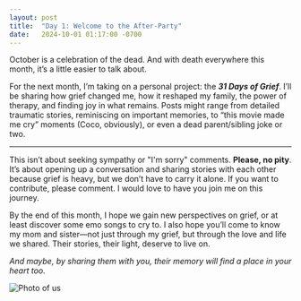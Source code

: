 ```yaml
---
layout: post
title:  "Day 1: Welcome to the After-Party"
date:   2024-10-01 01:17:00 -0700
---
```

October is a celebration of the dead. And with death everywhere this month, it’s a little easier to talk about.

For the next month, I’m taking on a personal project: the ***31 Days of Grief***. I’ll be sharing how grief changed me, how it reshaped my family, the power of therapy, and finding joy in what remains. Posts might range from detailed traumatic stories, reminiscing on important memories, to “this movie made me cry” moments (Coco, obviously), or even a dead parent/sibling joke or two.

---

This isn’t about seeking sympathy or "I'm sorry" comments. **Please, no pity**. It’s about opening up a conversation and sharing stories with each other because grief is heavy, but we don’t have to carry it alone. If you want to contribute, please comment. I would love to have you join me on this journey.

By the end of this month, I hope we gain new perspectives on grief, or at least discover some emo songs to cry to. I also hope you’ll come to know my mom and sister&mdash;not just through my grief, but through the love and life we shared. Their stories, their light, deserve to live on.

*And maybe, by sharing them with you, their memory will find a place in your heart too.*

![Photo of us](../../../assets/img/post-1.jpeg)